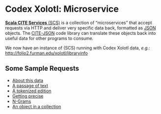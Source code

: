 
# Codex Xolotl: Microservice

[**Scala CITE Services** (SCS)](https://github.com/cite-architecture/scs-akka) is a collection of “microservices” that accept requests via HTTP and deliver very specific data back, formatted as [JSON](https://en.wikipedia.org/wiki/JSON) objects. The [CITE-JSON](https://cite-architecture.github.io/cite-api-docs/CITE-JSON/api/edu/holycross/shot/citejson/index.html) code library can translate these objects back into useful data for other programs to consume.

We now have an instance of (SCS) running with Codex Xolotl data, *e.g.*: <http://folio2.furman.edu/xolotl/libraryinfo>

## Some Sample Requests

- [About this data](http://folio2.furman.edu/xolotl/libraryinfo)
- [A passage of text](http://folio2.furman.edu/xolotl/texts/urn:cts:xolotl:torquemada.001.offner:25.2)
- [A tokenized edition](http://folio2.furman.edu/xolotl/texts/urn:cts:xolotl:torquemada.001.offner.token:25.head)
- [Getting precise](http://folio2.furman.edu/xolotl/texts/urn:cts:xolotl:torquemada.001.offner.token:19.2.41-19.2.46)
- [N-Grams](http://folio2.furman.edu/xolotl/texts/ngram/urn:cts:xolotl:torquemada.001.offner:?n=5)
- [An object in a collection](http://folio2.furman.edu/xolotl/objects/urn:cite2:xolotl:commentary.v1:5)